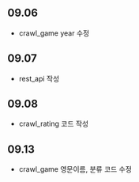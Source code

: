 ## 09.06 
+ crawl_game year 수정

## 09.07
+ rest_api 작성

## 09.08
+ crawl_rating 코드 작성

## 09.13
+ crawl_game 영문이름, 분류 코드 수정

